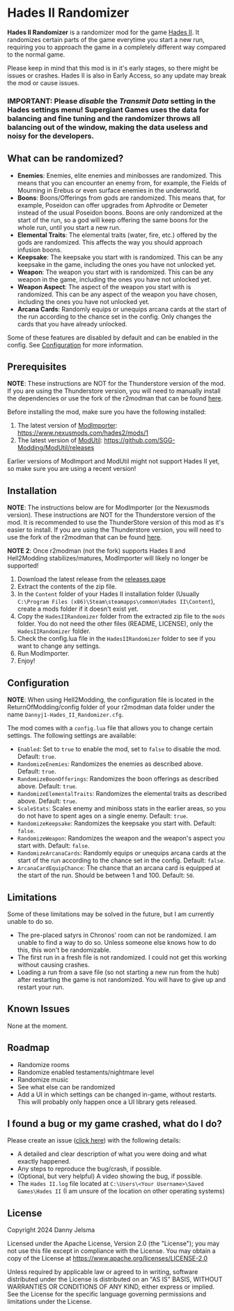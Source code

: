 # Hades II Randomizer
**Hades II Randomizer** is a randomizer mod for the game [Hades II](https://store.steampowered.com/app/1145350/Hades_II/). It randomizes certain parts of the game everytime you start a new run, requiring you to approach the game in a completely different way compared to the normal game. 

Please keep in mind that this mod is in it's early stages, so there might be issues or crashes. Hades II is also in Early Access, so any update may break the mod or cause issues.

### IMPORTANT: Please *disable* the *Transmit Data* setting in the Hades settings menu! Supergiant Games uses the data for balancing and fine tuning and the randomizer throws all balancing out of the window, making the data useless and noisy for the developers.

## What can be randomized?
- **Enemies**: Enemies, elite enemies and minibosses are randomized. This means that you can encounter an enemy from, for example, the Fields of Mourning in Erebus or even surface enemies in the underworld.
- **Boons**: Boons/Offerings from gods are randomized. This means that, for example, Poseidon can offer upgrades from Aphrodite or Demeter instead of the usual Poseidon boons. Boons are only randomized at the start of the run, so a god will keep offering the same boons for the whole run, until you start a new run.
- **Elemental Traits**: The elemental traits (water, fire, etc.) offered by the gods are randomized. This affects the way you should approach infusion boons.
- **Keepsake**: The keepsake you start with is randomized. This can be any keepsake in the game, including the ones you have not unlocked yet.
- **Weapon**: The weapon you start with is randomized. This can be any weapon in the game, including the ones you have not unlocked yet.
- **Weapon Aspect**: The aspect of the weapon you start with is randomized. This can be any aspect of the weapon you have chosen, including the ones you have not unlocked yet.
- **Arcana Cards**: Randomly equips or unequips arcana cards at the start of the run according to the chance set in the config. Only changes the cards that you have already unlocked.

Some of these features are disabled by default and can be enabled in the config. See [Configuration](#configuration) for more information.

## Prerequisites
**NOTE**: These instructions are NOT for the Thunderstore version of the mod. If you are using the Thunderstore version, you will need to manually install the dependencies or use the fork of the r2modman that can be found [here](https://github.com/xiaoxiao921/r2modmanPlus/releases).

Before installing the mod, make sure you have the following installed:
1. The latest version of [ModImporter](https://www.nexusmods.com/hades2/mods/1): https://www.nexusmods.com/hades2/mods/1
2. The latest version of [ModUtil](https://github.com/SGG-Modding/ModUtil/releases): https://github.com/SGG-Modding/ModUtil/releases

Earlier versions of ModImport and ModUtil might not support Hades II yet, so make sure you are using a recent version!

## Installation
**NOTE**: The instructions below are for ModImporter (or the Nexusmods version). These instructions are NOT for the Thunderstore version of the mod. It is recommended to use the ThunderStore version of this mod as it's easier to install. If you are using the Thunderstore version, you will need to use the fork of the r2modman that can be found [here](https://github.com/xiaoxiao921/r2modmanPlus/releases).

**NOTE 2**: Once r2modman (not the fork) supports Hades II and Hell2Modding stabilizes/matures, ModImporter will likely no longer be supported!

1. Download the latest release from the [releases page](https://github.com/Dannyj1/HadesIIRandomizer/releases)
2. Extract the contents of the zip file.
3. In the `Content` folder of your Hades II installation folder (Usually `C:\Program Files (x86)\Steam\steamapps\common\Hades II\Content`), create a mods folder if it doesn't exist yet.
4. Copy the `HadesIIRandomizer` folder from the extracted zip file to the `mods` folder. You do not need the other files (README, LICENSE), only the `HadesIIRandomizer` folder.
5. Check the config.lua file in the `HadesIIRandomizer` folder to see if you want to change any settings.
6. Run ModImporter.
7. Enjoy!

## Configuration
**NOTE**: When using Hell2Modding, the configuration file is located in the ReturnOfModding/config folder of your r2modman data folder under the name `Dannyj1-Hades_II_Randomizer.cfg`. 

The mod comes with a `config.lua` file that allows you to change certain settings. The following settings are available:
- `Enabled`: Set to `true` to enable the mod, set to `false` to disable the mod. Default: `true`.
- `RandomizeEnemies`: Randomizes the enemies as described above. Default: `true`.
- `RandomizeBoonOfferings`: Randomizes the boon offerings as described above. Default: `true`.
- `RandomizeElementalTraits`: Randomizes the elemental traits as described above. Default: `true`.
- `ScaleStats`: Scales enemy and miniboss stats in the earlier areas, so you do not have to spent ages on a single enemy. Default: `true`.
- `RandomizeKeepsake`: Randomizes the keepsake you start with. Default: `false`.
- `RandomizeWeapon`: Randomizes the weapon and the weapon's aspect you start with. Default: `false`.
- `RandomizeArcanaCards`: Randomly equips or unequips arcana cards at the start of the run according to the chance set in the config. Default: `false`.
- `ArcanaCardEquipChance`: The chance that an arcana card is equipped at the start of the run. Should be between 1 and 100. Default: `50`.

## Limitations
Some of these limitations may be solved in the future, but I am currently unable to do so.
- The pre-placed satyrs in Chronos' room can not be randomized. I am unable to find a way to do so. Unless someone else knows how to do this, this won't be randomizable.
- The first run in a fresh file is not randomized. I could not get this working without causing crashes.
- Loading a run from a save file (so not starting a new run from the hub) after restarting the game is not randomized. You will have to give up and restart your run.

## Known Issues
None at the moment.

## Roadmap
- Randomize rooms
- Randomize enabled testaments/nightmare level
- Randomize music
- See what else can be randomized
- Add a UI in which settings can be changed in-game, without restarts. This will probably only happen once a UI library gets released.

## I found a bug or my game crashed, what do I do?
Please create an issue ([click here](https://github.com/Dannyj1/HadesIIRandomizer/issues/new/choose)) with the following details:
- A detailed and clear description of what you were doing and what exactly happened.
- Any steps to reproduce the bug/crash, if possible.
- (Optional, but very helpful) A video showing the bug, if possible.
- The `Hades II.log` file located at `C:\Users\<Your Username>\Saved Games\Hades II` (I am unsure of the location on other operating systems)

## License
Copyright 2024 Danny Jelsma

Licensed under the Apache License, Version 2.0 (the "License");
you may not use this file except in compliance with the License.
You may obtain a copy of the License at https://www.apache.org/licenses/LICENSE-2.0

Unless required by applicable law or agreed to in writing, software
distributed under the License is distributed on an "AS IS" BASIS,
WITHOUT WARRANTIES OR CONDITIONS OF ANY KIND, either express or implied.
See the License for the specific language governing permissions and
limitations under the License.